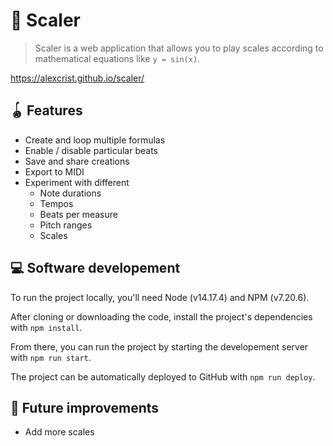 # 📼 Scaler

> Scaler is a web application that allows you to play scales according to mathematical equations like `y = sin(x)`. 

https://alexcrist.github.io/scaler/

## 🪀 Features

* Create and loop multiple formulas
* Enable / disable particular beats
* Save and share creations
* Export to MIDI
* Experiment with different
  * Note durations
  * Tempos
  * Beats per measure
  * Pitch ranges
  * Scales

## 💻 Software developement

To run the project locally, you'll need Node (v14.17.4) and NPM (v7.20.6).

After cloning or downloading the code, install the project's dependencies with `npm install`.

From there, you can run the project by starting the developement server with `npm run start`.

The project can be automatically deployed to GitHub with `npm run deploy`.

## 🔭 Future improvements

* Add more scales
